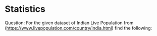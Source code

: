 # Statistics

Question: For the given dataset of Indian Live Population from (https://www.livepopulation.com/country/india.html) find the following:				
